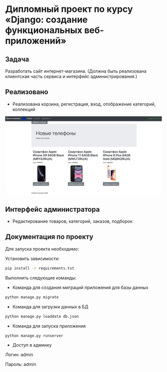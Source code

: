 # Дипломный проект по курсу «Django: создание функциональных веб-приложений»

## Задача

Разработать сайт интернет-магазина. (Должна быть реализована клиентская часть сервиса и интерфейс администрирования.)

## Реализовано

* Реализована корзина, регистрация, вход, отображение категорий, коллекций

![alt text](static/screenshot.png)

## Интерфейс администратора

* Редактирование товаров, категорий, заказов, подборок

## Документация по проекту

Для запуска проекта необходимо:

Установить зависимости:
```bash
pip install -r requirements.txt
```

Выполнить следующие команды:

* Команда для создания миграций приложения для базы данных
```bash
python manage.py migrate
```

* Команда для загрузки данных в БД
```bash
python manage.py loaddata db.json
```

* Команда для запуска приложения
```bash
python manage.py runserver
```

* Доступ в админку

Логин: admin

Пароль: admin
